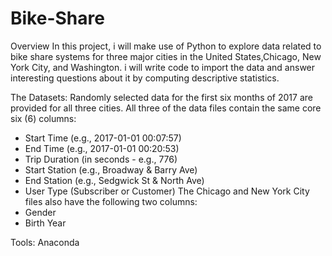 # Bike-Share


Overview
In this project, i  will make use of Python to explore data related to bike share systems for three major cities in the United States,Chicago, New York City, and Washington. i will write code to import the data and answer interesting questions about it by computing descriptive statistics. 

The Datasets:
Randomly selected data for the first six months of 2017 are provided for all three cities. All three of the data files contain the same core six (6) columns:
* Start Time (e.g., 2017-01-01 00:07:57)
* End Time (e.g., 2017-01-01 00:20:53)
* Trip Duration (in seconds - e.g., 776)
* Start Station (e.g., Broadway & Barry Ave)
* End Station (e.g., Sedgwick St & North Ave)
* User Type (Subscriber or Customer)
The Chicago and New York City files also have the following two columns:
* Gender
* Birth Year

Tools:
Anaconda
